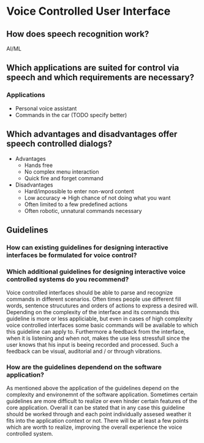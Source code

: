 # Voice Controlled User Interface
## How does speech recognition work?
AI/ML
## Which applications are suited for control via speech and which requirements are necessary?
### Applications
- Personal voice assistant
- Commands in the car (TODO specify better)

## Which advantages and disadvantages offer speech controlled dialogs?
- Advantages
  - Hands free
  - No complex menu interaction
  - Quick fire and forget command
- Disadvantages
  - Hard/impossible to enter non-word content
  - Low accuracy => High chance of not doing what you want
  - Often limited to a few predefined actions
  - Often robotic, unnatural commands necessary

## Guidelines
### How can existing guidelines for designing interactive interfaces be formulated for voice control?

### Which additional guidelines for designing interactive voice controlled systems do you recommend?
Voice controlled interfaces should be able to parse and recognize commands in different scenarios. Often times people use different fill words, sentence strucutures and orders of actions to express a desired will. Depending on the complexity of the interface and its commands this guideline is more or less appliciable, but even in cases of high complexity voice controlled interfaces some basic commands will be available to which this guideline can apply to. Furthermore a feedback from the interface, when it is listening and when not, makes the use less stressfull since the user knows that his input is beeing recorded and processed. Such a feedback can be visual, auditorial and / or through vibrations. 

### How are the guidelines dependend on the software application?
As mentioned above the application of the guidelines depend on the complexity and environemnt of the software application. Sometimes certain guidelines are more difficult to realize or even hinder certain features of the core application. Overall it can be stated that in any case this guideline should be worked through and each point individually assesed weather it fits into the application context or not.
There will be at least a few points which are worth to realize, improving the overall experience the voice controlled system.


